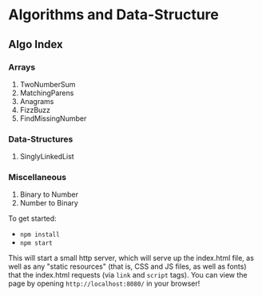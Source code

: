 # Algorithms and Data-Structure

## Algo Index

### Arrays
1. TwoNumberSum
2. MatchingParens
3. Anagrams
4. FizzBuzz
5. FindMissingNumber

### Data-Structures
1. SinglyLinkedList

### Miscellaneous
1. Binary to Number
2. Number to Binary


To get started:

* `npm install`
* `npm start`

This will start a small http server, which will serve up the index.html file, as well as any "static resources" (that is, CSS and JS files, as well as fonts) that the index.html requests (via `link` and `script` tags). You can view the page by opening `http://localhost:8080/` in your browser!

